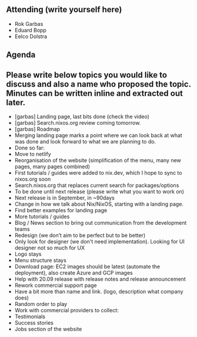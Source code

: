 ## Attending (write yourself here)
* Rok Garbas
* Eduard Bopp
* Eelco Dolstra
## Agenda
## Please write below topics you would like to discuss and also a name who proposed the topic. Minutes can be written inline and extracted out later.
* \[garbas\] Landing page, last bits done (check the video)
* \[garbas\] Search.nixos.org review coming tomorrow.
* \[garbas\] Roadmap
* Merging landing page marks a point where we can look back at what was done and look forward to what we are planning to do.
* Done so far:
* Move to netlify
* Reorganisation of the website (simplification of the menu, many new pages, many pages combined)
* First tutorials / guides were added to nix.dev, which I hope to sync to nixos.org soon
* Search.nixos.org that replaces current search for packages/options
* To be done until next release (please write what you want to work on)
* Next release is in September, in \~90days
* Change in how we talk about Nix/NixOS, starting with a landing page.
* Find better examples for landing page
* More tutorials / guides
* Blog / News section to bring out communication from the development teams
* Redesign (we don’t aim to be perfect but to be better)
* Only look for designer (we don't need implementation). Looking for UI designer not so much for UX
* Logo stays
* Menu structure stays
* Download page: EC2 images should be latest (automate the deployment), also create Azure and GCP images
* Help with 20.09 release with release notes and release announcement
* Rework commercial support page
* Have a bit more than name and link. (logo, description what company does)
* Random order to play
* Work with commercial providers to collect:
* Testimonials
* Success stories
* Jobs section of the website